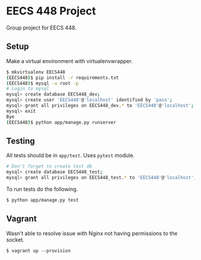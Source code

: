 # EECS 448 Project

Group project for EECS 448.

## Setup
Make a virtual environment with virtualenvwrapper.

```bash
$ mkvirtualenv EECS448
(EECS448)$ pip install -r requirements.txt
(EECS448)$ mysql -u root -p
# Login to mysql
mysql> create database EECS448_dev;
mysql> create user 'EECS448'@'localhost' identified by 'pass';
mysql> grant all privileges on EECS448_dev.* to 'EECS448'@'localhost';
mysql> exit
Bye
(EECS448)$ python app/manage.py runserver
```

## Testing
All tests should be in `app/test`. Uses `pytest` module.

```bash
# Don't forget to create test db
mysql> create database EECS448_test;
mysql> grant all privileges on EECS448_test.* to 'EECS448'@'localhost';
```
To run tests do the following.
```bash
$ python app/manage.py test
```


## Vagrant

Wasn't able to resolve issue with Nginx not having permissions to the socket.

```
$ vagrant up --provision
```
